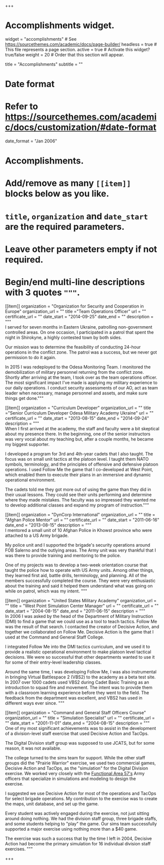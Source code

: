 +++
# Accomplishments widget.
widget = "accomplishments"  # See https://sourcethemes.com/academic/docs/page-builder/
headless = true  # This file represents a page section.
active = true  # Activate this widget? true/false
weight = 20  # Order that this section will appear.

title = "Accomplish&shy;ments"
subtitle = ""

# Date format
#   Refer to https://sourcethemes.com/academic/docs/customization/#date-format
date_format = "Jan 2006"

# Accomplishments.
#   Add/remove as many `[[item]]` blocks below as you like.
#   `title`, `organization` and `date_start` are the required parameters.
#   Leave other parameters empty if not required.
#   Begin/end multi-line descriptions with 3 quotes `"""`.

[[item]] 
organization = "Organization for Security and Cooperation in Europe" 
organization_url = "" 
title ="Team Operations Officer" 
url = ""
certificate_url = "" 
date_start = "2014-09-25" 
date_end = ""
description = """  
I served for seven months in Eastern Ukraine, patrolling non-government
controlled areas. On one occasion, I participated in a patrol that spent the
night in Shirokyne, a highly contested town by both sides. 

Our mission was to
determine the feasibility of conducting 24-hour operations in the conflict zone.
The patrol was a success, but we never got permission to do it again. 

In 2015 I was redeployed to the Odesa Monitoring Team. I monitored the
demobilization of military personnel returning from the conflict zone. Shortly
after arriving at the team, I took over as the team operations officer. The most
significant impact I've made is applying my military experience to our daily
operations. I conduct security assessments of our AO, act as team leader when
necessary, manage personnel and assets, and make sure things get done."""

[[item]] 
organization = "Curriculum Developer" 
organization_url = "" 
title ="Senior Curriculum Developer Odesa Military Academy Ukraine" 
url = ""
certificate_url = "" 
date_start = "2013-08-15" 
date_end = "2014-09-24"
description = """  
When I first arrived at the academy, the staff and faculty were a bit skeptical
about my presence there. In the beginning, one of the senior instructors was
very vocal about my teaching but, after a couple months, he became my biggest
supporter. 

I developed a program for 3rd and 4th-year cadets that I also taught.
The focus was on small unit tactics at the platoon level. I taught them NATO
symbols, terminology, and the principles of offensive and defensive platoon
operations. I used Follow Me the game that I co-developed at West Point, which
enabled them to execute their plans in an immersive and dynamic operational
environment. 

The cadets told me they got more out of using the game than they
did in their usual lessons. They could see their units performing and determine
where they made mistakes. The faculty was so impressed they wanted me to develop
additional classes and expand my program of instruction."""

[[item]]
  organization = "DynCorp International"
  organization_url = ""
  title = "Afghan Police Mentor"
  url = ""
  certificate_url = ""
  date_start = "2011-06-16"
  date_end = "2013-08-15"
  description = """  
  I mentored a small unit of 10 Afghan Police in Khowst province who were
  attached to a US Army brigade. 
  
  My police unit and I supported the brigade's security operations around FOB
  Salerno and the outlying areas. The Army unit was very thankful that I was
  there to provide training and mentoring to the police.
  
  One of my projects was to develop a two-week orientation course that taught
  the police how to operate with US Army units. Among other things, they learned
  first aid, battle drills, terminology, and planning. All of the members
  successfully completed the course. They were very enthusiastic about the
  training and said it helped them understand what was going on while on patrol,
  which was my intent. """
  
[[item]]
  organization = "United States Military Academy"
  organization_url = ""
  title = "West Point Simulation Center Manager"
  url = ""
  certificate_url = ""
  date_start = "2004-08-15"
  date_end = "2011-06-15"
  description = """  
  In 2006 I was asked by the head of the Department of Military Instruction
  (DMI) to find a game that we could use as a tool to teach tactics. Follow Me
  was the result of that search. I contacted the creator of Decisive Action, and
  together we collaborated on Follow Me. Decisive Action is the game that I used
  at the Command and General Staff College.

I integrated Follow Me into the DMI tactics curriculum, and we used it to
provide a realistic operational environment to make platoon level tactical
decisions. We were so successful that other departments wanted to use it for
some of their entry-level leadership classes.  

Around the same time, I was developing Follow Me, I was also instrumental in
bringing Virtual Battlespace 2 (VBS2) to the academy as a beta test site. In
2007 over 1000 cadets used VBS2 during Cadet Basic Training as an introduction
to squad fire and movement. The intent was to provide them with a classroom
learning experience before they went to the field. The feedback from the
department was excellent, and VBS2 has used in different ways ever since. """

[[item]]
  organization = "Command and General Staff Officers Course"
  organization_url = ""
  title = "Simulation Specialist"
  url = ""
  certificate_url = ""
  date_start = "2001-11-01"
  date_end = "2004-08-15"
  description = """  
One of my most significant achievements was to assist in the development of a
division-level staff exercise that used Decisive Action and TacOps.  

The Digital Division staff group was supposed to use JCATS, but for some reason,
it was not available.

The college turned to the sims team for support. While the other staff groups
did the "Prairie Warrior" exercise, we used two commercial games, Decisive
Action and TacOps, as the "simulation" for the Digital Division exercise. We
worked very closely with the
[Functional Area 57's](https://www.csiac.org/certification/u-s-army-functional-area-57-fa57/)
Army officers that specialize in simulations and modeling to design the  
exercise.

I suggested we use Decisive Action for most of the operations and TacOps for
select brigade operations. My contribution to the exercise was to create the
maps, unit database, and set up the game.  

Every student was actively engaged during the exercise, not just sitting around
doing nothing. We had the division staff group, three brigade staffs, and some
students helping to "play" the game. Our sims team successfully supported a
major exercise using nothing more than a $40 game.

The exercise was such a success that by the time I left in 2004, Decisive Action had
become the primary simulation for 16 individual division staff exercises. """
   
+++
